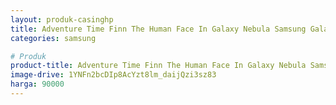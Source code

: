 ```yaml
---
layout: produk-casinghp
title: Adventure Time Finn The Human Face In Galaxy Nebula Samsung Galaxy S9 Case
categories: samsung

# Produk
product-title: Adventure Time Finn The Human Face In Galaxy Nebula Samsung Galaxy S9 Case
image-drive: 1YNFn2bcDIp8AcYzt8lm_daijQzi3sz83
harga: 90000
---
```

